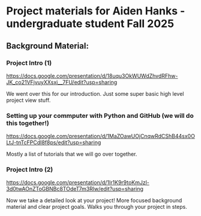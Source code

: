 # Project materials for Aiden Hanks - undergraduate student Fall 2025

## Background Material:

### Project Intro (1)

 https://docs.google.com/presentation/d/18uqu3OkWUWdZhvdRFhw-JK_co21VFjvuyXXsxi__7FU/edit?usp=sharing
 
We went over this for our introduction. Just some super basic high level project view stuff. 
 
### Setting up your commputer with Python and GitHub (we will do this together!)

https://docs.google.com/presentation/d/1MaZOawUOjCnqwRdCShB44sx0OLtJ-tnTcFPCdI8f8ps/edit?usp=sharing

  Mostly a list of tutorials that we will go over together.
   
### Project Intro (2)

https://docs.google.com/presentation/d/1Ir1K9r9toKmJzl-3d0twAOnZToGBNBc8TOdeT7m3Rlw/edit?usp=sharing

 Now we take a detailed look at your project! More focused background material and clear project goals. Walks you through your project in steps.
